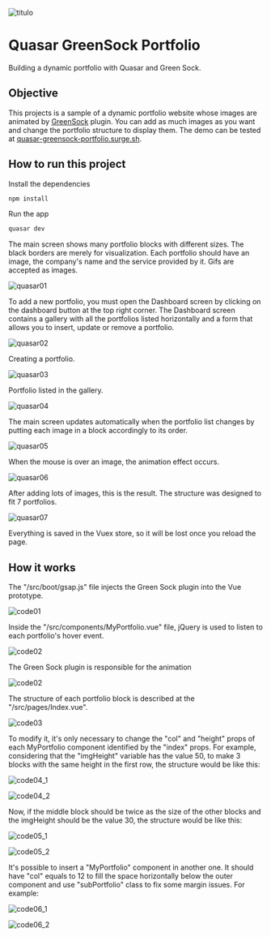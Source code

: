 ![titulo](/docs/titulo.JPG)

# Quasar GreenSock Portfolio

Building a dynamic portfolio with Quasar and Green Sock.

## Objective

This projects is a sample of a dynamic portfolio website whose images are animated by [GreenSock](https://greensock.com/docs) plugin. You can add as much images as you want and change the portfolio structure to display them.
The demo can be tested at [quasar-greensock-portfolio.surge.sh](http://quasar-greensock-portfolio.surge.sh).

## How to run this project

Install the dependencies

```bash
npm install
```

Run the app

```bash
quasar dev
```

The main screen shows many portfolio blocks with different sizes. The black borders are merely for visualization. Each portfolio should have an image, the company's name and the service provided by it. Gifs are accepted as images.

![quasar01](/docs/quasar01.JPG)

To add a new portfolio, you must open the Dashboard screen by clicking on the dashboard button at the top right corner.
The Dashboard screen contains a gallery with all the portfolios listed horizontally and a form that allows you to insert, update or remove a portfolio.

![quasar02](/docs/quasar02.JPG)

Creating a portfolio.

![quasar03](/docs/quasar03.JPG)

Portfolio listed in the gallery.

![quasar04](/docs/quasar04.JPG)

The main screen updates automatically when the portfolio list changes by putting each image in a block accordingly to its order.

![quasar05](/docs/quasar05.JPG)

When the mouse is over an image, the animation effect occurs.

![quasar06](/docs/quasar06.JPG)

After adding lots of images, this is the result. The structure was designed to fit 7 portfolios.

![quasar07](/docs/quasar07.JPG)

Everything is saved in the Vuex store, so it will be lost once you reload the page.

## How it works

The "/src/boot/gsap.js" file injects the Green Sock plugin into the Vue prototype.

![code01](/docs/code01.JPG)

Inside the "/src/components/MyPortfolio.vue" file, jQuery is used to listen to each portfolio's hover event.

![code02](/docs/code02_1.JPG)

The Green Sock plugin is responsible for the animation

![code02](/docs/code02_2.JPG)

The structure of each portfolio block is described at the "/src/pages/Index.vue".

![code03](/docs/code03.JPG)

To modify it, it's only necessary to change the "col" and "height" props of each MyPortfolio component identified by the "index" props. For example, considering that the "imgHeight" variable has the value 50, to make 3 blocks with the same height in the first row, the structure would be like this:

![code04_1](/docs/code04_1.JPG)

![code04_2](/docs/code04_2.JPG)

Now, if the middle block should be twice as the size of the other blocks and the imgHeight should be the value 30, the structure would be like this:

![code05_1](/docs/code05_1.JPG)

![code05_2](/docs/code05_2.JPG)

It's possible to insert a "MyPortfolio" component in another one. It should have "col" equals to 12 to fill the space horizontally below the outer component and use "subPortfolio" class to fix some margin issues. For example:

![code06_1](/docs/code06_1.JPG)

![code06_2](/docs/code06_2.JPG)
